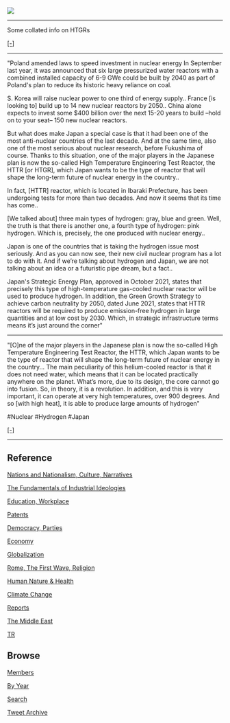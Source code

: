 <img src="https://drive.google.com/uc?export=view&id=1B2wf9R7AMH1d7Vw6e2mucLbIQ5NSjir7"/>

---

Some collated info on HTGRs

[[-]](2022/02/h2-thermo-chemical.html#htgr)

---

"Poland amended laws to speed investment in nuclear energy In September
last year, it was announced that six large pressurized water reactors
with a combined installed capacity of 6-9 GWe could be built by 2040
as part of Poland's plan to reduce its historic heavy reliance on
coal.

S. Korea will raise nuclear power to one third of energy
supply.. France [is looking to] build up to 14 new nuclear reactors by
2050.. China alone expects to invest some $400 billion over the next
15-20 years to build –hold on to your seat– 150 new nuclear reactors.

But what does make Japan a special case is that it had been one of the
most anti-nuclear countries of the last decade.  And at the same time,
also one of the most serious about nuclear research, before Fukushima
of course.  Thanks to this situation, one of the major players in the
Japanese plan is now the so-called High Temperature Engineering Test
Reactor, the HTTR [or HTGR], which Japan wants to be the type of
reactor that will shape the long-term future of nuclear energy in the
country..

In fact, [HTTR] reactor, which is located in Ibaraki Prefecture, has
been undergoing tests for more than two decades. And now it seems that
its time has come..

[We talked about] three main types of hydrogen: gray, blue and green.
Well, the truth is that there is another one, a fourth type of
hydrogen: pink hydrogen. Which is, precisely, the one produced with
nuclear energy..

Japan is one of the countries that is taking the hydrogen issue most
seriously. And as you can now see, their new civil nuclear program has
a lot to do with it. And if we’re talking about hydrogen and Japan, we
are not talking about an idea or a futuristic pipe dream, but a
fact..

Japan's Strategic Energy Plan, approved in October 2021, states that
precisely this type of high-temperature gas-cooled nuclear reactor
will be used to produce hydrogen.  In addition, the Green Growth
Strategy to achieve carbon neutrality by 2050, dated June 2021, states
that HTTR reactors will be required to produce emission-free hydrogen
in large quantities and at low cost by 2030. Which, in strategic
infrastructure terms means it’s just around the corner"

---

"[O]ne of the major players in the Japanese plan is now the so-called
High Temperature Engineering Test Reactor, the HTTR, which Japan wants
to be the type of reactor that will shape the long-term future of
nuclear energy in the country... The main peculiarity of this
helium-cooled reactor is that it does not need water, which means that
it can be located practically anywhere on the planet. What’s more, due
to its design, the core cannot go into fusion. So, in theory, it is a
revolution.  In addition, and this is very important, it can operate
at very high temperatures, over 900 degrees. And so [with high heat],
it is able to produce large amounts of hydrogen"

\#Nuclear \#Hydrogen \#Japan 

[[-]](https://youtu.be/K0Ff0Fg4mTI?t=512)

---

## Reference

[Nations and Nationalism, Culture, Narratives](2013/02/nations-and-nationalism.html)

[The Fundamentals of Industrial Ideologies](2011/04/fundamentals-of-industrial-ideologies.html)

[Education, Workplace](2017/09/education-workplace.html)

[Patents](2018/09/patents.html)

[Democracy, Parties](2016/11/democracy.html)

[Economy](2018/05/economy.html)

[Globalization](2018/09/globalization.html)

[Rome, The First Wave, Religion](2017/12/rome.html)

[Human Nature & Health](2020/07/human-nature.html)

[Climate Change](2018/12/climate.html)

[Reports](2019/05/reports.html)

[The Middle East](2019/07/middleeast.html)

[TR](../tr)

## Browse

[Members](2022/08/members.html)

[By Year](years.html)

[Search](search.html)

[Tweet Archive](tweets/index.html)
